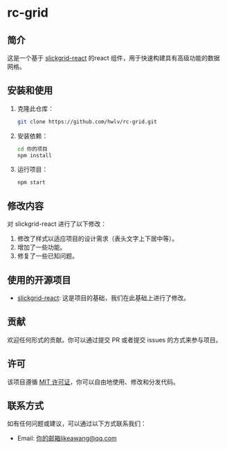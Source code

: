 
# rc-grid

## 简介
这是一个基于 [slickgrid-react](https://github.com/ghiscoding/slickgrid-react) 的react 组件，用于快速构建具有高级功能的数据网格。

## 安装和使用
1. 克隆此仓库：
    ```bash
    git clone https://github.com/hwlv/rc-grid.git
    ```
2. 安装依赖：
    ```bash
    cd 你的项目
    npm install
    ```
3. 运行项目：
    ```bash
    npm start
    ```

## 修改内容
对 slickgrid-react 进行了以下修改：
1. 修改了样式以适应项目的设计需求（表头文字上下居中等）。
2. 增加了一些功能。
3. 修复了一些已知问题。

## 使用的开源项目
- [slickgrid-react](https://github.com/ghiscoding/slickgrid-react): 这是项目的基础，我们在此基础上进行了修改。

## 贡献
欢迎任何形式的贡献。你可以通过提交 PR 或者提交 issues 的方式来参与项目。

## 许可
该项目遵循 [MIT 许可证](LICENSE)，你可以自由地使用、修改和分发代码。

## 联系方式
如有任何问题或建议，可以通过以下方式联系我们：
- Email: 你的邮箱likeawang@qq.com
